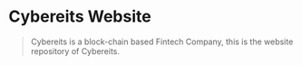 # Cybereits Website

> Cybereits is a block-chain based Fintech Company, this is the website repository of Cybereits.
